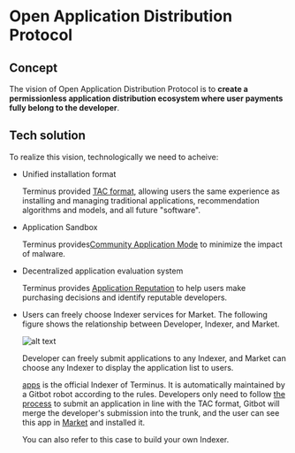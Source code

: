 # Open Application Distribution Protocol

## Concept

The vision of Open Application Distribution Protocol is to **create a permissionless application distribution ecosystem where user payments fully belong to the developer**.

## Tech solution

To realize this vision, technologically we need to acheive:

- Unified installation format

  Terminus provided [TAC format](../../developer/develop/package/chart.md), allowing users the same experience as installing and managing traditional applications, recommendation algorithms and models, and all future "software".

- Application Sandbox

  Terminus provides[Community Application Mode](../terminus/application.md#community-application) to minimize the impact of malware.

- Decentralized application evaluation system

  Terminus provides [Application Reputation](../snowinning/smart-contract.md#application-reputation) to help users make purchasing decisions and identify reputable developers. 

- Users can freely choose Indexer services for Market. The following figure shows the relationship between Developer, Indexer, and Market.

  ![alt text](/images/overview/protocol/distribute.jpeg)

  Developer can freely submit applications to any Indexer, and Market can choose any Indexer to display the application list to users.

  [apps](https://github.com/beclab/apps) is the official Indexer of Terminus. It is automatically maintained by a Gitbot robot according to the rules. Developers only need to follow [the process](../../developer/develop/submit/index.md) to submit an application in line with the TAC format, Gitbot will merge the developer's submission into the trunk, and the user can see this app in [Market](../../how-to/terminus/market/index.md) and installed it.

  You can also refer to this case to build your own Indexer.
